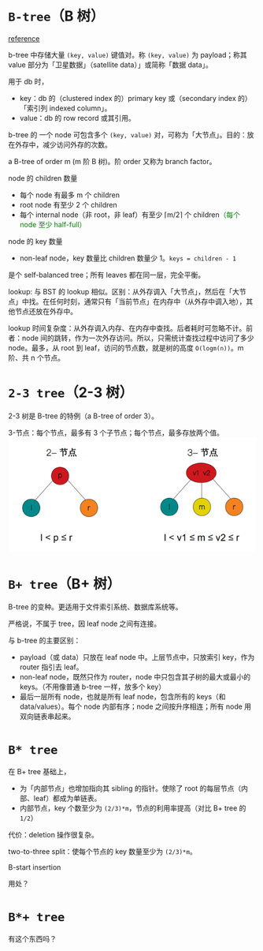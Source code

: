 # `B-tree`（B 树）

[reference](https://github.com/wardseptember/notes/blob/master/docs/B树和B+树详解.md)

b-tree 中存储大量 `(key, value)` 键值对。称 `(key, value)` 为 payload；称其 value 部分为「卫星数据」（satellite data）」或简称「数据 data」。

用于 db 时，
- key：db 的（clustered index 的）primary key 或（secondary index 的）「索引列 indexed column」。
- value：db 的 row record 或其引用。

b-tree 的 一个 node 可包含多个 `(key, value)` 对，可称为「大节点」。目的：放在外存中，减少访问外存的次数。

a B-tree of order m (m 阶 B 树)。阶 order 又称为 branch factor。

node 的 children 数量
- 每个 node 有最多 m 个 children
- root node 有至少 2 个 children
- 每个 internal node（非 root，非 leaf）有至少 ⌈m/2⌉ 个 children<font color=green>（每个 node 至少 half-full）</font>

node 的 key 数量
- non-leaf node，key 数量比 children 数量少 1。`keys = children - 1`

是个 self-balanced tree；所有 leaves 都在同一层，完全平衡。

lookup: 与 BST 的 lookup 相似。区别：从外存调入「大节点」，然后在「大节点」中找。在任何时刻，通常只有「当前节点」在内存中（从外存中调入地），其他节点还放在外存中。

lookup 时间复杂度：从外存调入内存、在内存中查找。后者耗时可忽略不计。前者：node 间的跳转，作为一次外存访问。所以，只需统计查找过程中访问了多少 node。最多，从 root 到 leaf，访问的节点数，就是树的高度 `O(logm(n))`。m 阶、共 n 个节点。

# `2-3 tree`（2-3 树）

2-3 树是 B-tree 的特例（a B-tree of order 3）。

3-节点：每个节点，最多有 3 个子节点；每个节点，最多存放两个值。
![pics](pics/2-3-tree-nodes.png)

# `B+ tree`（B+ 树）

B-tree 的变种。更适用于文件索引系统、数据库系统等。

严格说，不属于 tree，因 leaf node 之间有连接。

与 b-tree 的主要区别：
- payload（或 data）只放在 leaf node 中。上层节点中，只放索引 key，作为 router 指引去 leaf。
- non-leaf node，既然只作为 router，node 中只包含其子树的最大或最小的 keys。（不用像普通 b-tree 一样，放多个 key）
- 最后一层所有 node，也就是所有 leaf node，包含所有的 keys（和 data/values）。每个 node 内部有序；node 之间按升序相连；所有 node 用双向链表串起来。

# `B* tree`

在 B+ tree 基础上，
- 为「内部节点」也增加指向其 sibling 的指针。使除了 root 的每层节点（内部、leaf）都成为单链表。
- 内部节点，key 个数至少为 `(2/3)*m`，节点的利用率提高（对比 B+ tree 的 `1/2`）

代价：deletion 操作很复杂。

two-to-three split：使每个节点的 key 数量至少为 `(2/3)*m`。

B-start insertion

用处？

# `B*+ tree`

有这个东西吗？